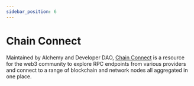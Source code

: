 ```yaml
---
sidebar_position: 6
---
```


# Chain Connect

Maintained by Alchemy and Developer DAO, [Chain Connect](https://www.alchemy.com/chain-connect) is a resource for the web3 community to explore RPC endpoints from various providers and connect to a range of blockchain and network nodes all aggregated in one place.
